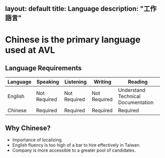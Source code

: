 layout: default
title: Language
description: "工作語言"
---

# Chinese is the primary language used at AVL

## Language Requirements

| Language | Speaking | Listening | Writing | Reading |
| --- | --- | --- | --- | --- |
| English | Not Required | Not Required | Not Required | Understand Technical Documentation |
| Chinese | Required | Required | Required | Required |

## Why Chinese?

* Importance of localizing.
* English fluency is too high of a bar to hire effectively in Taiwan.
* Company is more accessible to a greater pool of candidates.